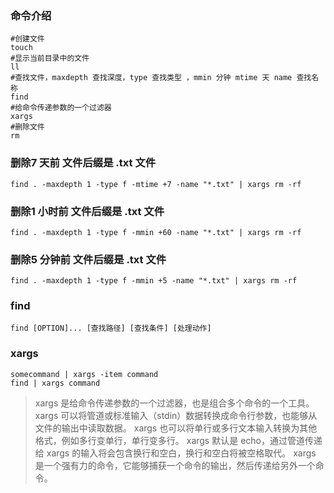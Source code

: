 ### 命令介绍

```shell
#创建文件
touch
#显示当前目录中的文件
ll
#查找文件，maxdepth 查找深度，type 查找类型 ，mmin 分钟 mtime 天 name 查找名称
find
#给命令传递参数的一个过滤器
xargs
#删除文件
rm
```

### 删除7 天前 文件后缀是 .txt 文件

```shell
find . -maxdepth 1 -type f -mtime +7 -name "*.txt" | xargs rm -rf
```

### 删除1 小时前 文件后缀是 .txt 文件

```shell
find . -maxdepth 1 -type f -mmin +60 -name "*.txt" | xargs rm -rf
```

### 删除5 分钟前 文件后缀是 .txt 文件

```shell
find . -maxdepth 1 -type f -mmin +5 -name "*.txt" | xargs rm -rf
```

### find

```shell
find [OPTION]... [查找路径] [查找条件] [处理动作] 
```

### xargs

```shell
somecommand | xargs -item command
find | xargs command
```

> xargs 是给命令传递参数的一个过滤器，也是组合多个命令的一个工具。 xargs 可以将管道或标准输入（stdin）数据转换成命令行参数，也能够从文件的输出中读取数据。 xargs 也可以将单行或多行文本输入转换为其他格式，例如多行变单行，单行变多行。 xargs 默认是 echo，通过管道传递给 xargs 的输入将会包含换行和空白，换行和空白将被空格取代。 xargs 是一个强有力的命令，它能够捕获一个命令的输出，然后传递给另外一个命令。
